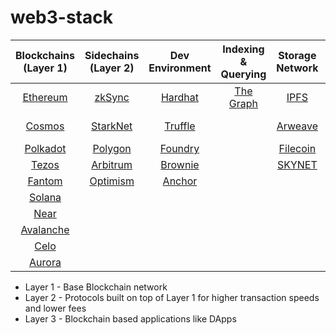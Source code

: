 # web3-stack


| Blockchains (Layer 1) | Sidechains (Layer 2) | Dev Environment | Indexing & Querying | Storage Network | Oracles | Data protocols | Identity | Client |
| :---: | :---: |  :---: |  :---: |  :---: |  :---: |  :---: |  :---: |  :---: | 
| [Ethereum](https://ethereum.org) | [zkSync](https://zksync.io/) | [Hardhat](https://harhat.org) | [The Graph](https://thegraph.com) | [IPFS](https://ipfs.tech) | [Chainlink](https://chain.link) | [Ceramic](https://www.ceramic.network) | [Solana Wallet Adapter](https://github.com/solana-labs/wallet-adapter) | [Web3.js](https://github.com/web3/web3.js) |
| [Cosmos](https://cosmos.network) | [StarkNet](https://starkware.co/starknet/) | [Truffle](https://trufflesuite.com/) |  | [Arweave](https://www.arweave.org) | [SEDA](https://www.seda.xyz) | [Tableland](https://www.tableland.xyz) | [Ceramic Self.ID](https://developers.ceramic.network/reference/self-id/) | [Ethers.js](https://docs.ethers.org/) |
| [Polkadot](https://polkadot.network) | [Polygon](https://polygon.technology/) | [Foundry](https://getfoundry.sh/) |  | [Filecoin](https://filecoin.io)  | [API3](https://www.api3.org) | [ThreadDB](https://textile.io) | [WalletConnect](https://www.walletconnect.com) | [Anchor.js](https://docs.anchorprotocol.com/) |
| [Tezos](https://tezos.com) | [Arbitrum](https://arbitrum.io/) | [Brownie](https://eth-brownie.readthedocs.io/)  |  | [SKYNET](https://skynetlabs.com) |  |  | [Spruce ID](https://www.spruceid.com) |  |
| [Fantom](https://fantom.foundation) | [Optimism](https://www.optimism.io/) | [Anchor](https://docs.anchorprotocol.com/) |  |  |  | |  |  |
| [Solana](https://solana.com) |  |  |  |  |  |  |  |  | i |
| [Near](https://near.org) |  |  |  |  |  |  |  |  |
| [Avalanche](https://avax.network) |  |  |  |  |  |  |  |  |
| [Celo](https://celo.org) |  |  |  |  |  |  |  |  |
| [Aurora](https://aurorachain.io) |  |  |  |  |  |  |  |  |

- Layer 1 - Base Blockchain network
- Layer 2 - Protocols built on top of Layer 1 for higher transaction speeds and lower fees
- Layer 3 - Blockchain based applications like DApps